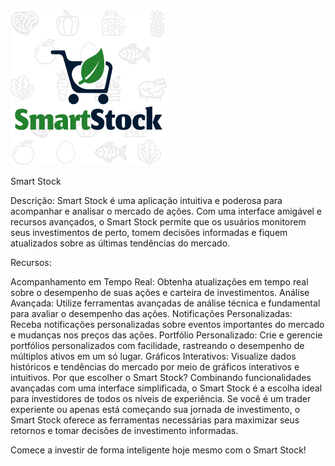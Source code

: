 ![Logo da minha aplicação](/public/img/logoapp.png)


Smart Stock

Descrição:
Smart Stock é uma aplicação intuitiva e poderosa para acompanhar e analisar o mercado de ações. Com uma interface amigável e recursos avançados, o Smart Stock permite que os usuários monitorem seus investimentos de perto, tomem decisões informadas e fiquem atualizados sobre as últimas tendências do mercado.

Recursos:

Acompanhamento em Tempo Real: Obtenha atualizações em tempo real sobre o desempenho de suas ações e carteira de investimentos.
Análise Avançada: Utilize ferramentas avançadas de análise técnica e fundamental para avaliar o desempenho das ações.
Notificações Personalizadas: Receba notificações personalizadas sobre eventos importantes do mercado e mudanças nos preços das ações.
Portfólio Personalizado: Crie e gerencie portfólios personalizados com facilidade, rastreando o desempenho de múltiplos ativos em um só lugar.
Gráficos Interativos: Visualize dados históricos e tendências do mercado por meio de gráficos interativos e intuitivos.
Por que escolher o Smart Stock?
Combinando funcionalidades avançadas com uma interface simplificada, o Smart Stock é a escolha ideal para investidores de todos os níveis de experiência. Se você é um trader experiente ou apenas está começando sua jornada de investimento, o Smart Stock oferece as ferramentas necessárias para maximizar seus retornos e tomar decisões de investimento informadas.

Comece a investir de forma inteligente hoje mesmo com o Smart Stock!
